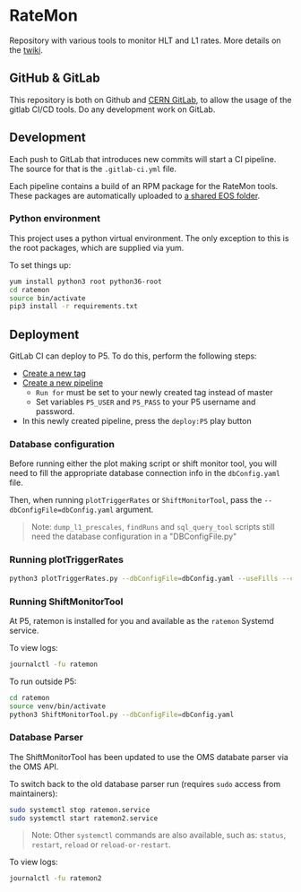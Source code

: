 # RateMon

Repository with various tools to monitor HLT and L1 rates. More details on the [twiki](https://twiki.cern.ch/twiki/bin/viewauth/CMS/RateMonitoringScriptWithReferenceComparison).

## GitHub & GitLab

This repository is both on Github and [CERN GitLab](https://gitlab.cern.ch/cms-tsg-fog/RateMon), to allow the usage of the gitlab CI/CD tools.
Do any development work on GitLab.

## Development

Each push to GitLab that introduces new commits will start a CI pipeline.
The source for that is the `.gitlab-ci.yml` file.

Each pipeline contains a build of an RPM package for the RateMon tools. These packages are automatically uploaded to [a shared EOS folder](https://cernbox.cern.ch/index.php/s/TL7L81EaTE3Z8Zy).

### Python environment

This project uses a python virtual environment.
The only exception to this is the root packages, which are supplied via yum.

To set things up:
```bash
yum install python3 root python36-root
cd ratemon
source bin/activate
pip3 install -r requirements.txt
```

## Deployment

GitLab CI can deploy to P5. To do this, perform the following steps:

- [Create a new tag](https://gitlab.cern.ch/cms-tsg-fog/ratemon/-/tags/new)
- [Create a new pipeline](https://gitlab.cern.ch/cms-tsg-fog/ratemon/-/pipelines/new)
  - `Run for` must be set to your newly created tag instead of master
  - Set variables `P5_USER` and `P5_PASS` to your P5 username and password.
- In this newly created pipeline, press the `deploy:P5` play button

### Database configuration

Before running either the plot making script or shift monitor tool, you will need to fill the appropriate database connection info in the `dbConfig.yaml` file.

Then, when running `plotTriggerRates` or `ShiftMonitorTool`, pass the `--dbConfigFile=dbConfig.yaml` argument.

> Note: `dump_l1_prescales`, `findRuns` and `sql_query_tool` scripts still need the database configuration in a "DBConfigFile.py"


### Running plotTriggerRates

```bash
python3 plotTriggerRates.py --dbConfigFile=dbConfig.yaml --useFills --createFit --bestFit --triggerList=TriggerLists/monitorlist_COLLISIONS.list 6303
```

### Running ShiftMonitorTool

At P5, ratemon is installed for you and available as the `ratemon` Systemd service.

To view logs:
```bash
journalctl -fu ratemon
```

To run outside P5:
```bash
cd ratemon
source venv/bin/activate
python3 ShiftMonitorTool.py --dbConfigFile=dbConfig.yaml
```

### Database Parser

The ShiftMonitorTool has been updated to use the OMS databate parser via the OMS API. 

To switch back to the old database parser run (requires `sudo` access from maintainers):
```bash
sudo systemctl stop ratemon.service
sudo systemctl start ratemon2.service
```

> Note: Other `systemctl` commands are also available, such as: `status`, `restart`, `reload` or `reload-or-restart`.

To view logs:
```bash
journalctl -fu ratemon2
```
